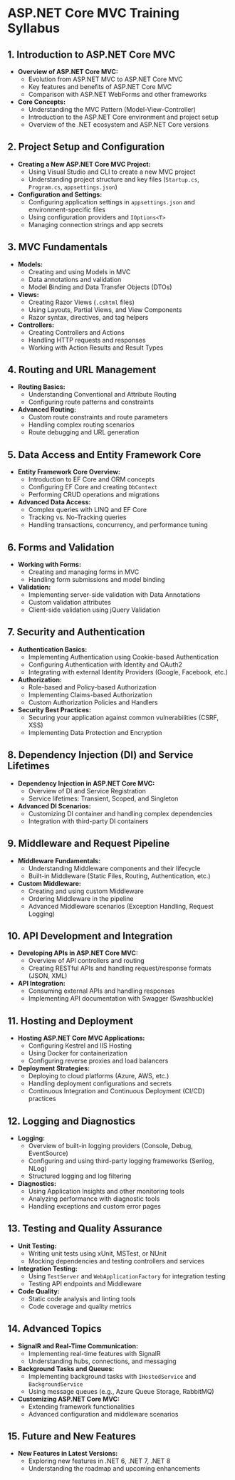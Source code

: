 # ASP.NET Core MVC Training Syllabus

## 1. Introduction to ASP.NET Core MVC
- **Overview of ASP.NET Core MVC:**
  - Evolution from ASP.NET MVC to ASP.NET Core MVC
  - Key features and benefits of ASP.NET Core MVC
  - Comparison with ASP.NET WebForms and other frameworks
- **Core Concepts:**
  - Understanding the MVC Pattern (Model-View-Controller)
  - Introduction to the ASP.NET Core environment and project setup
  - Overview of the .NET ecosystem and ASP.NET Core versions

## 2. Project Setup and Configuration
- **Creating a New ASP.NET Core MVC Project:**
  - Using Visual Studio and CLI to create a new MVC project
  - Understanding project structure and key files (`Startup.cs`, `Program.cs`, `appsettings.json`)
- **Configuration and Settings:**
  - Configuring application settings in `appsettings.json` and environment-specific files
  - Using configuration providers and `IOptions<T>`
  - Managing connection strings and app secrets

## 3. MVC Fundamentals
- **Models:**
  - Creating and using Models in MVC
  - Data annotations and validation
  - Model Binding and Data Transfer Objects (DTOs)
- **Views:**
  - Creating Razor Views (`.cshtml` files)
  - Using Layouts, Partial Views, and View Components
  - Razor syntax, directives, and tag helpers
- **Controllers:**
  - Creating Controllers and Actions
  - Handling HTTP requests and responses
  - Working with Action Results and Result Types

## 4. Routing and URL Management
- **Routing Basics:**
  - Understanding Conventional and Attribute Routing
  - Configuring route patterns and constraints
- **Advanced Routing:**
  - Custom route constraints and route parameters
  - Handling complex routing scenarios
  - Route debugging and URL generation

## 5. Data Access and Entity Framework Core
- **Entity Framework Core Overview:**
  - Introduction to EF Core and ORM concepts
  - Configuring EF Core and creating `DbContext`
  - Performing CRUD operations and migrations
- **Advanced Data Access:**
  - Complex queries with LINQ and EF Core
  - Tracking vs. No-Tracking queries
  - Handling transactions, concurrency, and performance tuning

## 6. Forms and Validation
- **Working with Forms:**
  - Creating and managing forms in MVC
  - Handling form submissions and model binding
- **Validation:**
  - Implementing server-side validation with Data Annotations
  - Custom validation attributes
  - Client-side validation using jQuery Validation

## 7. Security and Authentication
- **Authentication Basics:**
  - Implementing Authentication using Cookie-based Authentication
  - Configuring Authentication with Identity and OAuth2
  - Integrating with external Identity Providers (Google, Facebook, etc.)
- **Authorization:**
  - Role-based and Policy-based Authorization
  - Implementing Claims-based Authorization
  - Custom Authorization Policies and Handlers
- **Security Best Practices:**
  - Securing your application against common vulnerabilities (CSRF, XSS)
  - Implementing Data Protection and Encryption

## 8. Dependency Injection (DI) and Service Lifetimes
- **Dependency Injection in ASP.NET Core MVC:**
  - Overview of DI and Service Registration
  - Service lifetimes: Transient, Scoped, and Singleton
- **Advanced DI Scenarios:**
  - Customizing DI container and handling complex dependencies
  - Integration with third-party DI containers

## 9. Middleware and Request Pipeline
- **Middleware Fundamentals:**
  - Understanding Middleware components and their lifecycle
  - Built-in Middleware (Static Files, Routing, Authentication, etc.)
- **Custom Middleware:**
  - Creating and using custom Middleware
  - Ordering Middleware in the pipeline
  - Advanced Middleware scenarios (Exception Handling, Request Logging)

## 10. API Development and Integration
- **Developing APIs in ASP.NET Core MVC:**
  - Overview of API controllers and routing
  - Creating RESTful APIs and handling request/response formats (JSON, XML)
- **API Integration:**
  - Consuming external APIs and handling responses
  - Implementing API documentation with Swagger (Swashbuckle)

## 11. Hosting and Deployment
- **Hosting ASP.NET Core MVC Applications:**
  - Configuring Kestrel and IIS Hosting
  - Using Docker for containerization
  - Configuring reverse proxies and load balancers
- **Deployment Strategies:**
  - Deploying to cloud platforms (Azure, AWS, etc.)
  - Handling deployment configurations and secrets
  - Continuous Integration and Continuous Deployment (CI/CD) practices

## 12. Logging and Diagnostics
- **Logging:**
  - Overview of built-in logging providers (Console, Debug, EventSource)
  - Configuring and using third-party logging frameworks (Serilog, NLog)
  - Structured logging and log filtering
- **Diagnostics:**
  - Using Application Insights and other monitoring tools
  - Analyzing performance with diagnostic tools
  - Handling exceptions and custom error pages

## 13. Testing and Quality Assurance
- **Unit Testing:**
  - Writing unit tests using xUnit, MSTest, or NUnit
  - Mocking dependencies and testing controllers and services
- **Integration Testing:**
  - Using `TestServer` and `WebApplicationFactory` for integration testing
  - Testing API endpoints and Middleware
- **Code Quality:**
  - Static code analysis and linting tools
  - Code coverage and quality metrics

## 14. Advanced Topics
- **SignalR and Real-Time Communication:**
  - Implementing real-time features with SignalR
  - Understanding hubs, connections, and messaging
- **Background Tasks and Queues:**
  - Implementing background tasks with `IHostedService` and `BackgroundService`
  - Using message queues (e.g., Azure Queue Storage, RabbitMQ)
- **Customizing ASP.NET Core MVC:**
  - Extending framework functionalities
  - Advanced configuration and middleware scenarios

## 15. Future and New Features
- **New Features in Latest Versions:**
  - Exploring new features in .NET 6, .NET 7, .NET 8
  - Understanding the roadmap and upcoming enhancements
